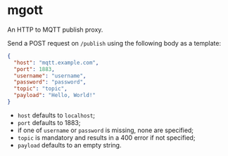 # mgott

An HTTP to MQTT publish proxy.

Send a POST request on `/publish` using the following body as a template:

```json
{
  "host": "mqtt.example.com",
  "port": 1883,
  "username": "username",
  "password": "password",
  "topic": "topic",
  "payload": "Hello, World!"
}
```

- `host` defaults to `localhost`;
- `port` defaults to 1883;
- if one of `username` or `password` is missing, none are specified;
- `topic` is mandatory and results in a 400 error if not specified;
- `payload` defaults to an empty string.
